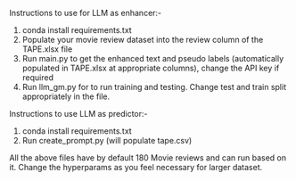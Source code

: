Instructions to use for LLM as enhancer:-

1. conda install requirements.txt
2. Populate your movie review dataset into the review column of the TAPE.xlsx file
3. Run main.py to get the enhanced text and pseudo labels (automatically populated in TAPE.xlsx at appropriate columns), change the API key if required
4. Run llm_gm.py for to run training and testing. Change test and train split appropriately in the file.

Instructions to use LLM as predictor:-
1. conda install requirements.txt
2. Run create_prompt.py (will populate tape.csv)



All the above files have by default 180 Movie reviews and can run based on it. Change the hyperparams as you feel necessary for larger dataset. 

